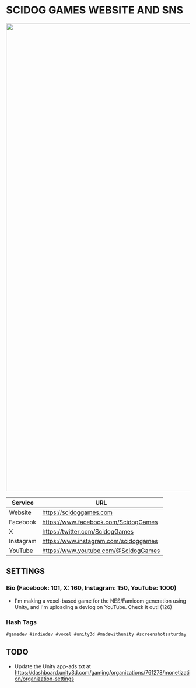 # SCIDOG GAMES WEBSITE AND SNS
<img src="https://scidoggames.com/images/blog/our-website-is-opened/1-1920x1020.webp" width="1280">

| Service | URL |
| --- | --- |
| Website | https://scidoggames.com |
| Facebook | https://www.facebook.com/ScidogGames |
| X | https://twitter.com/ScidogGames |
| Instagram | https://www.instagram.com/scidoggames |
| YouTube | https://www.youtube.com/@ScidogGames |

## SETTINGS
### Bio (Facebook: 101, X: 160, Instagram: 150, YouTube: 1000)
- I'm making a voxel-based game for the NES/Famicom generation using Unity, and I'm uploading a devlog on YouTube. Check it out! (126)
### Hash Tags
```
#gamedev #indiedev #voxel #unity3d #madewithunity #screenshotsaturday
```

## TODO
- Update the Unity app-ads.txt at https://dashboard.unity3d.com/gaming/organizations/761278/monetization/organization-settings
